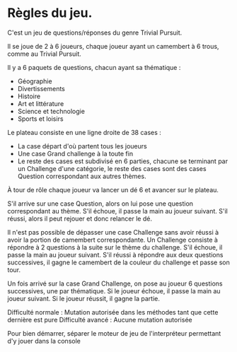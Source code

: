 ﻿# Règles du jeu.

C'est un jeu de questions/réponses du genre Trivial Pursuit.

Il se joue de 2 à 6 joueurs, chaque joueur ayant un camembert à 6 trous, comme au Trivial Pursuit.

Il y a 6 paquets de questions, chacun ayant sa thématique :
- Géographie
- Divertissements
- Histoire
- Art et littérature
- Science et technologie
- Sports et loisirs

Le plateau consiste en une ligne droite de 38 cases :
- La case départ d'où partent tous les joueurs
- Une case Grand challenge à la toute fin
- Le reste des cases est subdivisé en 6 parties, chacune se terminant par un Challenge d'une catégorie, le reste des cases sont des cases Question correspondant aux autres thèmes.

À tour de rôle chaque joueur va lancer un dé 6 et avancer sur le plateau.

S'il arrive sur une case Question, alors on lui pose une question correspondant au thème.
S'il échoue, il passe la main au joueur suivant.
S'il réussi, alors il peut rejouer et donc relancer le dé.

Il n'est pas possible de dépasser une case Challenge sans avoir réussi à avoir la portion de camembert correspondante.
Un Challenge consiste à répondre à 2 questions à la suite sur le thème du challenge.
S'il échoue, il passe la main au joueur suivant.
S'il réussi à répondre aux deux questions successives, il gagne le camembert de la couleur du challenge et passe son tour.

Un fois arrivé sur la case Grand Challenge, on pose au joueur 6 questions successives, une par thématique.
Si le joueur échoue, il passe la main au joueur suivant.
Si le joueur réussit, il gagne la partie.

Difficulté normale : Mutation autorisée dans les méthodes tant que cette dernière est pure
Difficulté avancé : Aucune mutation autorisée

Pour bien démarrer, séparer le moteur de jeu de l'interpréteur permettant d'y jouer dans la console